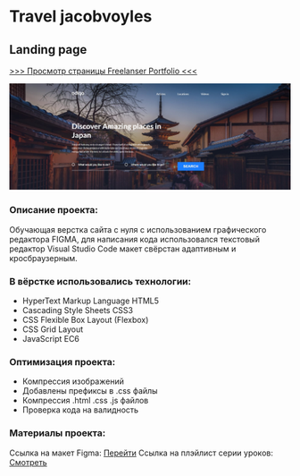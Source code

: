 # Travel jacobvoyles
## Landing page

[>>> Просмотр страницы Freelanser Portfolio <<<](https://pavelreb.github.io/Travel_Jacobvoyles/)

![This is an image](https://github.com/Pavelreb/Travel_Jacobvoyles/blob/main/img/first-screen.jpg?raw=true)

### Описание проекта:
Обучающая верстка сайта с нуля с использованием графического редактора FIGMA, для написания кода использовался текстовый редактор Visual Studio Code макет свёрстан адаптивным и кросбраузерным.

### В вёрстке использовались технологии:
- HyperText Markup Language HTML5
- Cascading Style Sheets CSS3
- CSS Flexible Box Layout (Flexbox)
- CSS Grid Layout
- JavaScript EC6

### Оптимизация проекта:
- Компрессия изображений
- Добавлены префиксы в .css файлы
- Компрессия .html .css .js файлов
- Проверка кода на валидность

### Материалы проекта:
Ссылка на макет Figma: [Перейти](https://www.figma.com/file/ClPSP7KCU1NbvxMXA914hlFk/travel-landing-page-jacobvoyles?node-id=0%3A1)
Ссылка на плэйлист серии уроков: [Смотреть](https://www.youtube.com/watch?v=OkNfBnq_c7c&list=PL5_s7xdj2Vsw-bCx5nOZJMFIiHwRgok--)
